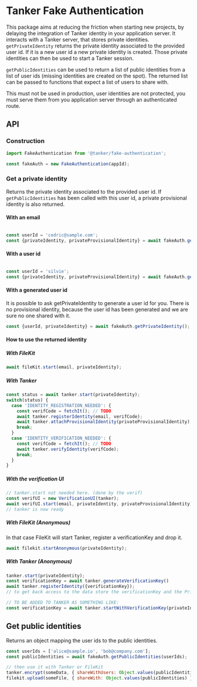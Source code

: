 # Tanker Fake Authentication

This package aims at reducing the friction when starting new projects, by delaying the integration of Tanker identity in your application server. It interacts with a Tanker server, that stores private identities. ```getPrivateIdentity``` returns the private identity associated to the provided user id. If it is a new user id a new private identity is created. Those private identities can then be used to start a Tanker session.

```getPublicIdentities``` can be used to return a list of public identities from a list of user ids (missing identities are created on the spot). The returned list can be passed to functions that expect a list of users to share with.

<aside class="warning">
This must not be used in production, user identities are not protected, you must serve them from you application server through an authenticated route.
</aside>

## API

### Construction

```javascript
import FakeAuthentication from '@tanker/fake-authentication';

const fakeAuth = new FakeAuthentication(appId);
```

### Get a private identity

Returns the private identity associated to the provided user id. If `getPublicIdentities` has been called with this user id, a private provisional identity is also returned.

#### With an email
```javascript

const userId = 'cedric@sample.com';
const {privateIdentity, privateProvisionalIdentity} = await fakeAuth.getPrivateIdentity(userId);
```

#### With a user id
```javascript

const userId = 'silvie';
const {privateIdentity, privateProvisionalIdentity} = await fakeAuth.getPrivateIdentity(userId);
```

#### With a generated user id

It is possible to ask getPrivateIdentity to generate a user id for you. There is no provisional identity, because the user id has been generated and we are sure no one shared with it.

```javascript
const {userId, privateIdentity} = await fakeAuth.getPrivateIdentity();
```

#### How to use the returned identity

##### With FileKit

```javascript
await fileKit.start(email, privateIdentity);
```

##### With Tanker

```javascript
const status = await tanker.start(privateIdentity);
switch(status) {
  case 'IDENTITY_REGISTRATION_NEEDED': {
    const verifCode = fetchIt(); // TODO
    await tanker.registerIdentity(email, verifCode);
    await tanker.attachProvisionalIdentity(privateProvisionalIdentity);
    break;
  }
  case 'IDENTITY_VERIFICATION_NEEDED': {
    const verifCode = fetchIt(); // TODO
    await tanker.verifyIdentity(verifCode);
    break;
  }
}
```

##### With the verification UI

```javascript
// tanker.start not needed here. (done by the verif)
const verifUI = new VerificationUI(tanker);
await verifUI.start(email, privateIdentity, privateProvisionalIdentity);
// tanker is now ready
```

##### With FileKit (Anonymous)

In that case FileKit will start Tanker, register a verificationKey and drop it.

```javascript
await filekit.startAnonymous(privateIdentity);
```

##### With Tanker (Anonymous)
```javascript
tanker.start(privateIdentity);
const verificationKey = await tanker.generateVerificationKey()
await tanker.registerIdentity({verificationKey});
// to get back access to the data store the verificationKey and the PrivateIdentity? (to have the userId)

// TO BE ADDED TO TANKER AS SOMETHING LIKE:
const verificationKey = await tanker.startWithVerificationKey(privateIdentity);
```

## Get public identities

Returns an object mapping the user ids to the public identities.

```javascript
const userIds = ['alice@sample.io', 'bob@company.com'];
const publicIdentities = await fakeAuth.getPublicIdentities(userIds);

// then use it with Tanker or FileKit
tanker.encrypt(someData, { shareWithUsers: Object.values(publicIdentities) });
filekit.upload(someFile, { shareWith: Object.values(publicIdentities) });
```
